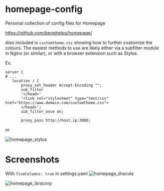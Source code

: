 # homepage-config
 Personal collection of config files for Homepage
 
 https://github.com/benphelps/homepage/
 
 Also included is `customtheme.css` showing how to further customize the colours.
 The easiest methods to use are likely either via a subfilter module in Nginx (or similar), or with a browser extension such as Stylus.
 
 Ex.

 ```nginx
server {
# ...
    location / {
        proxy_set_header Accept-Encoding "";
        sub_filter
        '</head>'
        '<link rel="stylesheet" type="text/css" href="https://www.domain.com/customtheme.css">
        </head>';
        sub_filter_once on;

        proxy_pass http://host.ip:3000;
```

 or 

 ![homepage_stylus](https://github.com/MountainGod2/homepage_config/assets/88257202/531d0bc7-f6d4-4045-8f01-f3db13a4f874)


 # Screenshots

 With `fiveColumns: true` in settings.yaml
![homepage_dracula](https://github.com/MountainGod2/homepage_config/assets/88257202/d0157ecf-f4c7-4a57-aa8c-762b41e08591)

![homepage_ibracorp](https://github.com/MountainGod2/homepage_config/assets/88257202/4abcea11-22e8-46e0-bc33-56e6bec8af21)
